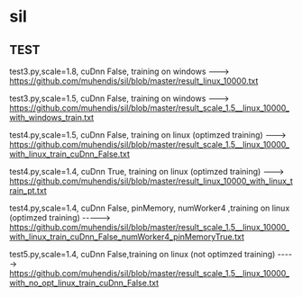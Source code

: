 # sil

## TEST

test3.py,scale=1.8, cuDnn False, training on windows ---> https://github.com/muhendis/sil/blob/master/result_linux_10000.txt 

test3.py,scale=1.5, cuDnn False, training on windows ---> https://github.com/muhendis/sil/blob/master/result_scale_1.5__linux_10000_with_windows_train.txt

test4.py,scale=1.5, cuDnn False, training on linux (optimzed training) ---> https://github.com/muhendis/sil/blob/master/result_scale_1.5__linux_10000_with_linux_train_cuDnn_False.txt

test4.py,scale=1.4, cuDnn True, training on linux (optimzed training) ---> https://github.com/muhendis/sil/blob/master/result_linux_10000_with_linux_train_pt.txt

test4.py,scale=1.4, cuDnn False, pinMemory, numWorker4 ,training on linux (optimzed training) -----> https://github.com/muhendis/sil/blob/master/result_scale_1.5__linux_10000_with_linux_train_cuDnn_False_numWorker4_pinMemoryTrue.txt

test5.py,scale=1.4, cuDnn False,training on linux (not optimzed training) ----->  https://github.com/muhendis/sil/blob/master/result_scale_1.5__linux_10000_with_no_opt_linux_train_cuDnn_False.txt
